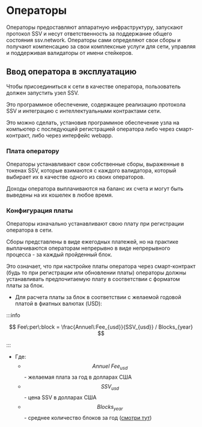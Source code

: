 # Операторы

Операторы предоставляют аппаратную инфраструктуру, запускают протокол SSV и несут ответственность за поддержание общего
состояния ssv.network. Операторы сами определяют свои сборы и получают компенсацию за свои комплексные услуги для сети,
управляя и поддерживая валидаторы от имени стейкеров.

## Ввод оператора в эксплуатацию

Чтобы присоединиться к сети в качестве оператора, пользователь должен запустить узел SSV.

Это программное обеспечение, содержащее реализацию протокола SSV и интеграцию с интеллектуальными контрактами сети.

Это можно сделать, установив программное обеспечение узла на компьютер с последующей регистрацией оператора либо через
смарт-контракт, либо через интерфейс webapp.

### Плата оператору

Операторы устанавливают свои собственные сборы, выраженные в токенах SSV, которые взимаются с каждого валидатора,
который выбирает их в качестве одного из своих операторов.

Доходы оператора выплачиваются на баланс их счета и могут быть выведены на их кошелек в любое время.

### Конфигурация платы

Операторы изначально устанавливают свою плату при регистрации оператора в сети.

Сборы представлены в виде ежегодных платежей, но на практике выплачиваются операторам непрерывно в виде непрерывного
процесса - за каждый пройденный блок.

Это означает, что при настройке платы оператора через смарт-контракт (будь то при регистрации или обновлении платы)
операторы должны устанавливать предпочитаемую плату в соответствии с форматом платы за блок.

* Для расчета платы за блок в соответствии с желаемой годовой платой в фиатных валютах (USD):

:::info

$$
Fee\:per\:block = \frac{Annuel\:Fee_{usd}}{SSV_{usd}} / Blocks_{year}
$$

:::
* Где:
  * $$Annuel\:Fee_{usd}$$ - желаемая плата за год в долларах США
  * $$SSV_{usd}$$ - цена SSV в долларах США
  * $$Blocks_{year}$$ - среднее количество блоков за год ([смотри тут](https://ycharts.com/indicators/ethereum_blocks_per_day))
